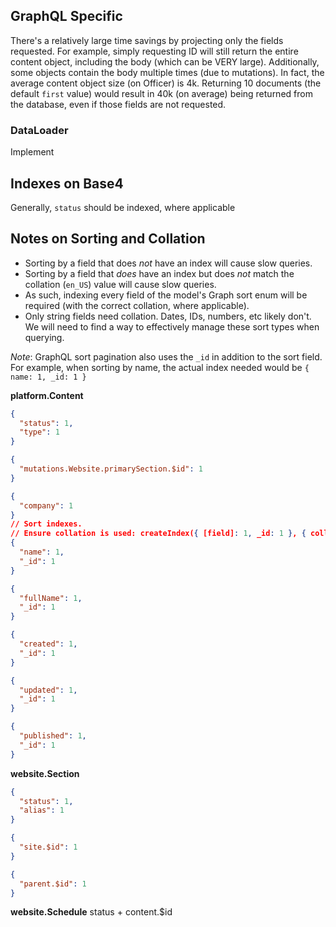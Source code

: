## GraphQL Specific
There's a relatively large time savings by projecting only the fields requested.
For example, simply requesting ID will still return the entire content object, including the body (which can be VERY large).
Additionally, some objects contain the body multiple times (due to mutations).
In fact, the average content object size (on Officer) is 4k. Returning 10 documents (the default `first` value) would result in 40k (on average) being returned from the database, even if those fields are not requested.

### DataLoader
Implement

## Indexes on Base4

Generally, `status` should be indexed, where applicable

## Notes on Sorting and Collation
- Sorting by a field that does _not_ have an index will cause slow queries.
- Sorting by a field that _does_ have an index but does _not_ match the collation (`en_US`) value will cause slow queries.
- As such, indexing every field of the model's Graph sort enum will be required (with the correct collation, where applicable).
- Only string fields need collation. Dates, IDs, numbers, etc likely don't. We will need to find a way to effectively manage these sort types when querying.

_Note_: GraphQL sort pagination also uses the `_id` in addition to the sort field. For example, when sorting by name, the actual index needed would be `{ name: 1, _id: 1 }`

**platform.Content**
```json
{
  "status": 1,
  "type": 1
}

{
  "mutations.Website.primarySection.$id": 1
}

{
  "company": 1
}
// Sort indexes.
// Ensure collation is used: createIndex({ [field]: 1, _id: 1 }, { collation: { locale: 'en_US } })
{
  "name": 1,
  "_id": 1
}

{
  "fullName": 1,
  "_id": 1
}

{
  "created": 1,
  "_id": 1
}

{
  "updated": 1,
  "_id": 1
}

{
  "published": 1,
  "_id": 1
}
```

**website.Section**
```json
{
  "status": 1,
  "alias": 1
}

{
  "site.$id": 1
}

{
  "parent.$id": 1
}
```

**website.Schedule**
status + content.$id
